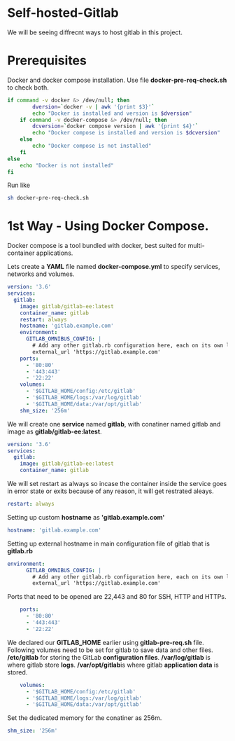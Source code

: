 # Self-hosted-Gitlab
We will be seeing diffrecnt ways to host gitlab in this project.

# Prerequisites
Docker and docker compose installation.
Use file **docker-pre-req-check.sh** to check both.
```BASH
if command -v docker &> /dev/null; then
        dversion=`docker -v | awk '{print $3}'`
        echo "Docker is installed and version is $dversion"
    if command -v docker-compose &> /dev/null; then
        dcversion=`docker compose version | awk '{print $4}'`
        echo "Docker compose is installed and version is $dcversion"
    else 
        echo "Docker compose is not installed"
    fi
else 
    echo "Docker is not installed"
fi
```

Run like
```BASH
sh docker-pre-req-check.sh
```


# 1st Way - Using Docker Compose.

Docker compose is a tool bundled with docker, best suited for multi-container applications.

Lets create a **YAML** file named **docker-compose.yml** to specify services, networks and volumes.

```YAML
version: '3.6'
services:
  gitlab:
    image: gitlab/gitlab-ee:latest
    container_name: gitlab
    restart: always
    hostname: 'gitlab.example.com'
    environment:
      GITLAB_OMNIBUS_CONFIG: |
        # Add any other gitlab.rb configuration here, each on its own line
        external_url 'https://gitlab.example.com'
    ports:
      - '80:80'
      - '443:443'
      - '22:22'
    volumes:
      - '$GITLAB_HOME/config:/etc/gitlab'
      - '$GITLAB_HOME/logs:/var/log/gitlab'
      - '$GITLAB_HOME/data:/var/opt/gitlab'
    shm_size: '256m'
```

We will create one **service** named **gitlab**, with conatiner named gitlab and image as **gitlab/gitlab-ee:latest**.
```YAML
version: '3.6'
services:
  gitlab:
    image: gitlab/gitlab-ee:latest
    container_name: gitlab
```

We will set restart as always so incase the container inside the service goes in error state or exits because of any reason, it will get restrated aleays.
```YAML
restart: always
```

Setting up custom **hostname** as **'gitlab.example.com'**
```YAML
hostname: 'gitlab.example.com'
```

Setting up external hostname in main configuration file of gitlab that is **gitlab.rb**
```YAML
environment:
      GITLAB_OMNIBUS_CONFIG: |
        # Add any other gitlab.rb configuration here, each on its own line
        external_url 'https://gitlab.example.com'
```

Ports that need to be opened are 22,443 and 80 for SSH, HTTP and HTTPs.
```YAML
    ports:
      - '80:80'
      - '443:443'
      - '22:22'
```
We declared our **GITLAB_HOME** earlier using **gitlab-pre-req.sh** file.
Following volumes need to be set for gitlab to save data and other files.
**/etc/gitlab** for storing the GitLab **configuration files**.
**/var/log/gitlab** is where gitlab store **logs**.
**/var/opt/gitlab**is where gitlab **application data** is stored.

```YAML
    volumes:
      - '$GITLAB_HOME/config:/etc/gitlab'
      - '$GITLAB_HOME/logs:/var/log/gitlab'
      - '$GITLAB_HOME/data:/var/opt/gitlab'
```

Set the dedicated memory for the conatiner as 256m.

```YAML
shm_size: '256m'
```

